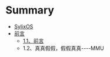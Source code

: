 # Summary

* [SylixOS](README.md)
* [前言](1/c1.md)
  * [1.1、前言](1/c1/123.md)
  * 1.2、真真假假，假假真真----MMU

